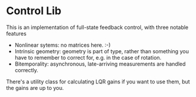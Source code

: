 # Control Lib

This is an implementation of full-state feedback control, with three notable features

* Nonlinear sytems: no matrices here. :-)
* Intrinsic geometry: geometry is part of type, rather than something you have to remember to correct for, e.g. in the case of rotation.
* Bitemporality: asynchronous, late-arriving measurements are handled correctly.

There's a utility class for calculating LQR gains if you want to use them, but the gains are up to you.